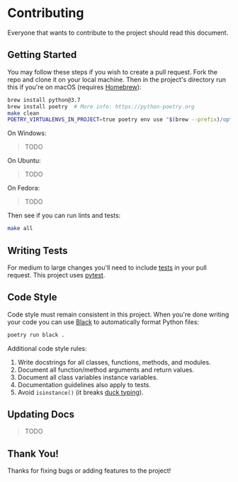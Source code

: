 # Contributing

Everyone that wants to contribute to the project should read this document.

## Getting Started

You may follow these steps if you wish to create a pull request. Fork the repo and clone it on your local machine. Then
in the project's directory run this if you're on macOS (requires [Homebrew](https://brew.sh)):

```bash
brew install python@3.7
brew install poetry  # More info: https://python-poetry.org
make clean
POETRY_VIRTUALENVS_IN_PROJECT=true poetry env use "$(brew --prefix)/opt/python@3.7/bin/python3"
```

On Windows:

> TODO

On Ubuntu:

> TODO

On Fedora:

> TODO

Then see if you can run lints and tests:

```bash
make all
```

## Writing Tests

For medium to large changes you'll need to include [tests](./tests) in your pull request. This project uses
[pytest](https://docs.pytest.org/).

## Code Style

Code style must remain consistent in this project. When you're done writing your code you can use
[Black](https://github.com/psf/black) to automatically format Python files:

```bash
poetry run black .
```

Additional code style rules:

1. Write docstrings for all classes, functions, methods, and modules.
1. Document all function/method arguments and return values.
1. Document all class variables instance variables.
1. Documentation guidelines also apply to tests.
1. Avoid `isinstance()` (it breaks [duck typing](https://en.wikipedia.org/wiki/Duck_typing#In_Python)).

## Updating Docs

> TODO

## Thank You!

Thanks for fixing bugs or adding features to the project!
